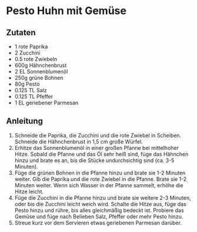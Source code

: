 # Pesto Huhn mit Gemüse
## Zutaten
- 1 rote Paprika
- 2 Zucchini
- 0.5 rote Zwiebeln
- 600g Hähnchenbrust
- 2 EL Sonnenblumenöl
- 250g grüne Bohnen
- 80g Pesto
- 0.125 TL Salz
- 0.125 TL Pfeffer
- 1 EL geriebener Parmesan

## Anleitung
1. Schneide die Paprika, die Zucchini und die rote Zwiebel in Scheiben. Schneide die Hähnchenbrust in 1,5 cm große Würfel.
2. Erhitze das Sonnenblumenöl in einer großen Pfanne bei mittelhoher Hitze. Sobald die Pfanne und das Öl sehr heiß sind, füge das Hähnchen hinzu und brate es an, bis die Stücke undurchsichtig sind (ca. 3-5 Minuten).
3. Füge die grünen Bohnen in die Pfanne hinzu und brate sie 1-2 Minuten weiter. Gib die Paprika und die rote Zwiebel in die Pfanne. Brate sie 1-2 Minuten weiter. Wenn sich Wasser in der Pfanne sammelt, erhöhe die Hitze leicht.
4. Füge die Zucchini in die Pfanne hinzu und brate sie weitere 2-3 Minuten, oder bis die Zucchini leicht weich wird. Schalte die Hitze aus, füge das Pesto hinzu und rühre, bis alles gleichmäßig bedeckt ist. Probiere das Gemüse und füge nach Belieben Salz, Pfeffer oder mehr Pesto hinzu.
5. Streue kurz vor dem Servieren etwas geriebenen Parmesan darüber.
